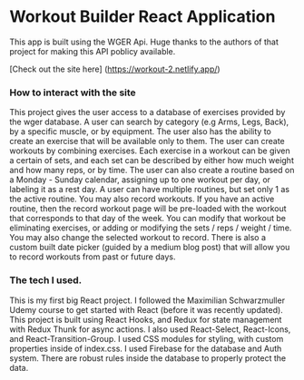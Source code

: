 # Workout Builder React Application

This app is built using the WGER Api. Huge thanks to the authors of that project for making this API poblicy available.

[Check out the site here] (https://workout-2.netlify.app/)

### How to interact with the site

This project gives the user access to a database of exercises provided by the wger database. A user can search by category (e.g Arms, Legs, Back), by a specific muscle, or by equipment. The user also has the ability to create an exercise that will be available only to them. The user can create workouts by combining exercises. Each exercise in a workout can be given a certain of sets, and each set can be described by either how much weight and how many reps, or by time. The user can also create a routine based on a Monday - Sunday calendar, assigning up to one workout per day, or labeling it as a rest day. A user can have multiple routines, but set only 1 as the active routine. You may also record workouts. If you have an active routine, then the record workout page will be pre-loaded with the workout that corresponds to that day of the week. You can modify that workout be eliminating exercises, or adding or modifying the sets / reps / weight / time. You may also change the selected workout to record. There is also a custom built date picker (guided by a medium blog post) that will allow you to record workouts from past or future days.

### The tech I used.

This is my first big React project. I followed the Maximilian Schwarzmuller Udemy course to get started with React (before it was recently updated). This project is built using React Hooks, and Redux for state management with Redux Thunk for async actions. I also used React-Select, React-Icons, and React-Transition-Group. I used CSS modules for styling, with custom properties inside of index.css. I used Firebase for the database and Auth system. There are robust rules inside the database to properly protect the data.
